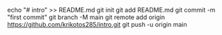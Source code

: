 echo "# intro" >> README.md
  git init
  git add README.md
  git commit -m "first commit"
  git branch -M main
  git remote add origin https://github.com/krikotos285/intro.git
  git push -u origin main